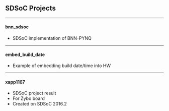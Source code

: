 ## SDSoC Projects

* * *
#### bnn\_sdsoc
  - SDSoC implementation of BNN-PYNQ


* * *
#### embed\_build\_date
  - Example of embedding build date/time into HW


* * *
#### xapp1167
  - SDSoC project result
  - For Zybo board
  - Created on SDSoC 2016.2
